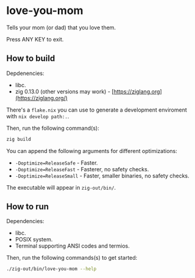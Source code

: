 # love-you-mom

Tells your mom (or dad) that you love them.

Press ANY KEY to exit.

## How to build

Depdenencies:

- libc.
- zig 0.13.0 (other versions may work) - [https://ziglang.org](https://ziglang.org/)

There's a `flake.nix` you can use to generate a development enviroment with
`nix develop path:.`.

Then, run the following command(s):

```sh
zig build
```

You can append the following arguments for different optimizations:

- `-Doptimize=ReleaseSafe` - Faster.
- `-Doptimize=ReleaseFast` - Fasterer, no safety checks.
- `-Doptimize=ReleaseSmall` - Faster, smaller binaries, no safety checks.

The executable will appear in `zig-out/bin/`.

## How to run

Dependencies:

- libc.
- POSIX system.
- Terminal supporting ANSI codes and termios.

Then, run the following commands(s) to get started:

```sh
./zig-out/bin/love-you-mom --help
```
